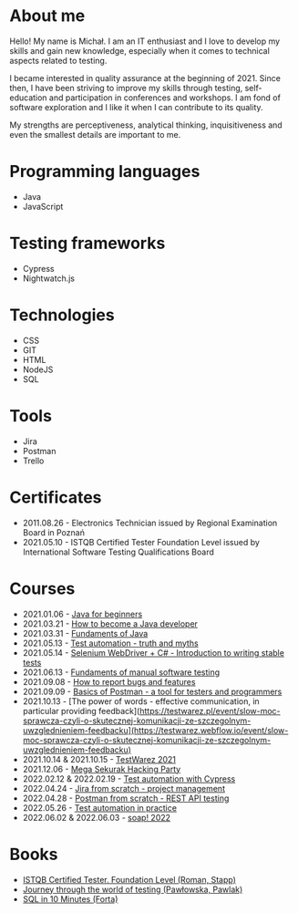 # About me
Hello! My name is Michał. I am an IT enthusiast and I love to develop my skills and gain new knowledge, especially when it comes to technical aspects related to testing.

I became interested in quality assurance at the beginning of 2021. Since then, I have been striving to improve my skills through testing, self-education and participation in conferences and workshops. I am fond of software exploration and I like it when I can contribute to its quality.

My strengths are perceptiveness, analytical thinking, inquisitiveness and even the smallest details are important to me.

# Programming languages
* Java
* JavaScript

# Testing frameworks
* Cypress
* Nightwatch.js

# Technologies
* CSS
* GIT
* HTML
* NodeJS
* SQL

# Tools
* Jira
* Postman
* Trello

# Certificates
* 2011.08.26 - Electronics Technician issued by Regional Examination Board in Poznań
* 2021.05.10 - ISTQB Certified Tester Foundation Level issued by International Software Testing Qualifications Board

# Courses
* 2021.01.06 - [Java for beginners](https://strefakursow.pl/kursy/programowanie/kurs_java_dla_zielonych.html)
* 2021.03.21 - [How to become a Java developer](https://strefakursow.pl/kursy/programowanie/jak_zostac_developerem_java.html)
* 2021.03.31 - [Fundaments of Java](https://strefakursow.pl/kursy/programowanie/fundamenty_jezyka_java.html)
* 2021.05.13 - [Test automation - truth and myths](http://successpoint.pl/strefa_testera_automatyzacja_testowania_2020)
* 2021.05.14 - [Selenium WebDriver + C# - Introduction to writing stable tests](http://successpoint.pl/strefa_testera_automatyzacja_testowania_2020#ii-dzie%C5%84---1-warsztat---selenium-webdriver-+-c)
* 2021.06.13 - [Fundaments of manual software testing](https://www.udemy.com/course/kurs-testowania-oprogramowania/)
* 2021.09.08 - [How to report bugs and features](https://tydzienprogramisty.pl/wydarzenie/data-science-warsztaty/)
* 2021.09.09 - [Basics of Postman - a tool for testers and programmers](https://tydzienprogramisty.pl/wydarzenie/sobota-z-programowaniem-warsztaty/) 
* 2021.10.13 - [The power of words - effective communication, in particular providing feedback](https://testwarez.pl/event/slow-moc-sprawcza-czyli-o-skutecznej-komunikacji-ze-szczegolnym-uwzglednieniem-feedbacku](https://testwarez.webflow.io/event/slow-moc-sprawcza-czyli-o-skutecznej-komunikacji-ze-szczegolnym-uwzglednieniem-feedbacku)
* 2021.10.14 & 2021.10.15 - [TestWarez 2021](https://testwarez.webflow.io/agenda-wyklady)
* 2021.12.06 - [Mega Sekurak Hacking Party](https://hackingparty.pl/wydarzenia/6-12-2021/)
* 2022.02.12 & 2022.02.19 - [Test automation with Cypress](https://testuj.pl/karta-szkolenia/automatyzacja-testow-w-cypress)
* 2022.04.24 - [Jira from scratch - project management](https://www.udemy.com/course/kurs-jira-od-podstaw-zarzadzanie-projektami/)
* 2022.04.28 - [Postman from scratch - REST API testing](https://www.udemy.com/course/postman-od-podstaw-testowanie-rest-api/)
* 2022.05.26 - [Test automation in practice](https://atwpraktyce.pl/)
* 2022.06.02 & 2022.06.03 - [soap! 2022](https://soapconf.com/)

# Books
* [ISTQB Certified Tester. Foundation Level (Roman, Stapp)](https://helion.pl/ksiazki/certyfikowany-tester-istqb-poziom-podstawowy-adam-roman-lucjan-stapp,ctispp.htm#format/d) 
* [Journey through the world of testing (Pawłowska, Pawlak)](https://www.funwithbugs.com/)
* [SQL in 10 Minutes (Forta)](https://helion.pl/ksiazki/sql-w-mgnieniu-oka-opanuj-jezyk-zapytan-w-10-minut-dziennie-wydanie-v-ben-forta,sqlo5v.htm#format/d)

